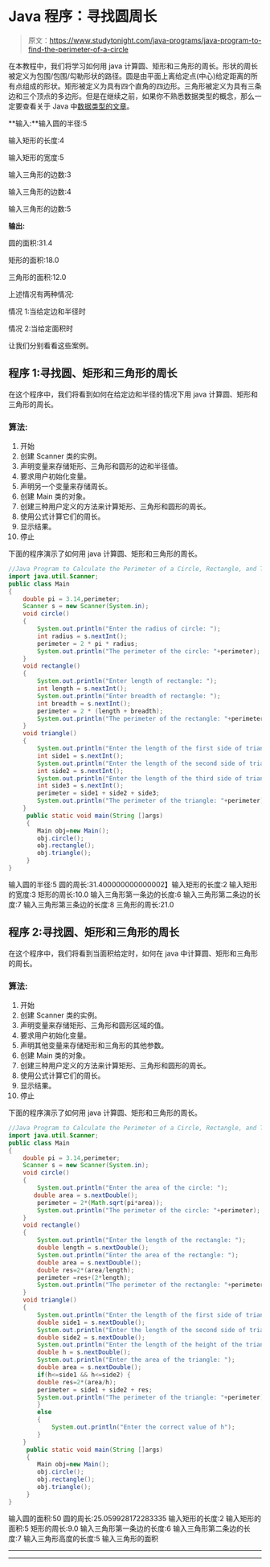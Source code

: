 # Java 程序：寻找圆周长

> 原文：<https://www.studytonight.com/java-programs/java-program-to-find-the-perimeter-of-a-circle>

在本教程中，我们将学习如何用 java 计算圆、矩形和三角形的周长。形状的周长被定义为包围/包围/勾勒形状的路径。圆是由平面上离给定点(中心)给定距离的所有点组成的形状。矩形被定义为具有四个直角的四边形。三角形被定义为具有三条边和三个顶点的多边形。但是在继续之前，如果你不熟悉数据类型的概念，那么一定要查看关于 Java 中[数据类型的文章](https://www.studytonight.com/java/datatypes-and-identifier.php)。

**输入:**输入圆的半径:5

输入矩形的长度:4

输入矩形的宽度:5

输入三角形的边数:3

输入三角形的边数:4

输入三角形的边数:5

**输出:**

圆的面积:31.4

矩形的面积:18.0

三角形的面积:12.0

上述情况有两种情况:

情况 1:当给定边和半径时

情况 2:当给定面积时

让我们分别看看这些案例。

## 程序 1:寻找圆、矩形和三角形的周长

在这个程序中，我们将看到如何在给定边和半径的情况下用 java 计算圆、矩形和三角形的周长。

### 算法:

1.  开始
2.  创建 Scanner 类的实例。
3.  声明变量来存储矩形、三角形和圆形的边和半径值。
4.  要求用户初始化变量。
5.  声明另一个变量来存储周长。
6.  创建 Main 类的对象。
7.  创建三种用户定义的方法来计算矩形、三角形和圆形的周长。
8.  使用公式计算它们的周长。
9.  显示结果。
10.  停止

下面的程序演示了如何用 java 计算圆、矩形和三角形的周长。

```java
//Java Program to Calculate the Perimeter of a Circle, Rectangle, and Triangle
import java.util.Scanner;
public class Main
{
    double pi = 3.14,perimeter;
    Scanner s = new Scanner(System.in);
    void circle()
    {
        System.out.println("Enter the radius of circle: ");
        int radius = s.nextInt();
        perimeter = 2 * pi * radius;
        System.out.println("The perimeter of the circle: "+perimeter);
    } 
    void rectangle()
    {
        System.out.println("Enter length of rectangle: ");
        int length = s.nextInt();
        System.out.println("Enter breadth of rectangle: ");
        int breadth = s.nextInt();
        perimeter = 2 * (length + breadth);
        System.out.println("The perimeter of the rectangle: "+perimeter);
    }
    void triangle()
    {
        System.out.println("Enter the length of the first side of triangle: ");
        int side1 = s.nextInt();
        System.out.println("Enter the length of the second side of triangle: ");
        int side2 = s.nextInt();
        System.out.println("Enter the length of the third side of triangle: ");
        int side3 = s.nextInt();
        perimeter = side1 + side2 + side3;
        System.out.println("The perimeter of the triangle: "+perimeter);
    }
     public static void main(String []args)
     {
        Main obj=new Main();
        obj.circle();
        obj.rectangle();
        obj.triangle();
     }
}
```

输入圆的半径:5
圆的周长:31.400000000000002】输入矩形的长度:2
输入矩形的宽度:3
矩形的周长:10.0
输入三角形第一条边的长度:6
输入三角形第二条边的长度:7
输入三角形第三条边的长度:8
三角形的周长:21.0

## 程序 2:寻找圆、矩形和三角形的周长

在这个程序中，我们将看到当面积给定时，如何在 java 中计算圆、矩形和三角形的周长。

### 算法:

1.  开始
2.  创建 Scanner 类的实例。
3.  声明变量来存储矩形、三角形和圆形区域的值。
4.  要求用户初始化变量。
5.  声明其他变量来存储矩形和三角形的其他参数。
6.  创建 Main 类的对象。
7.  创建三种用户定义的方法来计算矩形、三角形和圆形的周长。
8.  使用公式计算它们的周长。
9.  显示结果。
10.  停止

下面的程序演示了如何用 java 计算圆、矩形和三角形的周长。

```java
//Java Program to Calculate the Perimeter of a Circle, Rectangle, and Triangle
import java.util.Scanner;
public class Main
{
    double pi = 3.14,perimeter;
    Scanner s = new Scanner(System.in);
    void circle()
    {
        System.out.println("Enter the area of the circle: ");
       double area = s.nextDouble();
        perimeter = 2*(Math.sqrt(pi*area));
        System.out.println("The perimeter of the circle: "+perimeter);
    } 
    void rectangle()
    {
        System.out.println("Enter the length of the rectangle: ");
        double length = s.nextDouble();
        System.out.println("Enter the area of the rectangle: ");
        double area = s.nextDouble();
        double res=2*(area/length);
        perimeter =res+(2*length);
        System.out.println("The perimeter of the rectangle: "+perimeter);
    }
    void triangle()
    {
        System.out.println("Enter the length of the first side of triangle: ");
        double side1 = s.nextDouble();
        System.out.println("Enter the length of the second side of triangle: ");
        double side2 = s.nextDouble();
        System.out.println("Enter the length of the height of the triangle: ");
        double h = s.nextDouble();
        System.out.println("Enter the area of the triangle: ");
        double area = s.nextDouble();
        if(h<=side1 && h<=side2) {
        double res=2*(area/h);
        perimeter = side1 + side2 + res;
        System.out.println("The perimeter of the triangle: "+perimeter);
        }
        else
        {
            System.out.println("Enter the correct value of h");
        }
    }
     public static void main(String []args)
     {
        Main obj=new Main();
        obj.circle();
        obj.rectangle();
        obj.triangle();
     }
}
```

输入圆的面积:50
圆的周长:25.059928172283335
输入矩形的长度:2
输入矩形的面积:5
矩形的周长:9.0
输入三角形第一条边的长度:6
输入三角形第二条边的长度:7
输入三角形高度的长度:5
输入三角形的面积

* * *

* * *